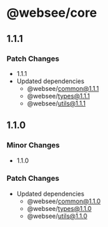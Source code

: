 # @websee/core

## 1.1.1

### Patch Changes

- 1.1.1
- Updated dependencies
  - @websee/common@1.1.1
  - @websee/types@1.1.1
  - @websee/utils@1.1.1

## 1.1.0

### Minor Changes

- 1.1.0

### Patch Changes

- Updated dependencies
  - @websee/common@1.1.0
  - @websee/types@1.1.0
  - @websee/utils@1.1.0
